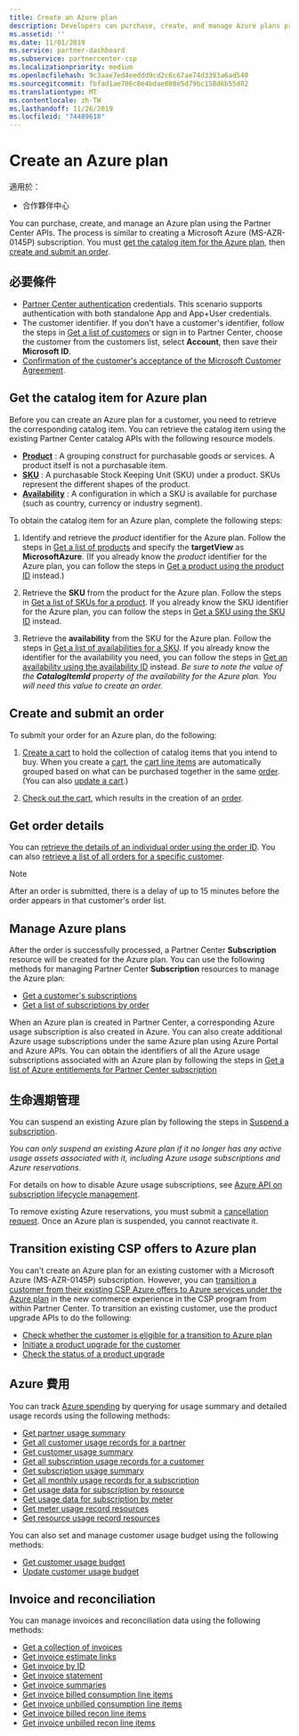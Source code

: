 ```yaml
---
title: Create an Azure plan
description: Developers can purchase, create, and manage Azure plans programmatically using Partner Center APIs.
ms.assetid: ''
ms.date: 11/01/2019
ms.service: partner-dashboard
ms.subservice: partnercenter-csp
ms.localizationpriority: medium
ms.openlocfilehash: 9c3aae7ed4eeddd9cd2c6c67ae74d3393a6ad540
ms.sourcegitcommit: fbfad1ae706c8e4bdae080e5d79bc158d6b55d02
ms.translationtype: MT
ms.contentlocale: zh-TW
ms.lasthandoff: 11/26/2019
ms.locfileid: "74489618"
---
```

# <a name="create-an-azure-plan"></a>Create an Azure plan

適用於：

* 合作夥伴中心

You can purchase, create, and manage an Azure plan using the Partner Center APIs. The process is similar to creating a Microsoft Azure (MS-AZR-0145P) subscription. You must [get the catalog item for the Azure plan](#get-the-catalog-item-for-azure-plan), then [create and submit an order](#create-and-submit-an-order).

## <a name="prerequisites"></a>必要條件

* [Partner Center authentication](partner-center-authentication.md) credentials. This scenario supports authentication with both standalone App and App+User credentials.
* The customer identifier. If you don't have a customer's identifier, follow the steps in [Get a list of customers](get-a-list-of-customers.md) or sign in to Partner Center, choose the customer from the customers list, select **Account**, then save their **Microsoft ID**.
* [Confirmation of the customer's acceptance of the Microsoft Customer Agreement](https://docs.microsoft.com/partner-center/confirm-customer-agreement).

## <a name="get-the-catalog-item-for-azure-plan"></a>Get the catalog item for Azure plan

Before you can create an Azure plan for a customer, you need to retrieve the corresponding catalog item. You can retrieve the catalog item using the existing Partner Center catalog APIs with the following resource models.

* **[Product](product-resources.md#product)** : A grouping construct for purchasable goods or services. A product itself is not a purchasable item.
* **[SKU](product-resources.md#sku)** : A purchasable Stock Keeping Unit (SKU) under a product. SKUs represent the different shapes of the product.
* **[Availability](product-resources.md#availability)** : A configuration in which a SKU is available for purchase (such as country, currency or industry segment).

To obtain the catalog item for an Azure plan, complete the following steps:

1. Identify and retrieve the *product* identifier for the Azure plan. Follow the steps in [Get a list of products](get-a-list-of-products.md) and specify the **targetView** as **MicrosoftAzure**. (If you already know the *product* identifier for the Azure plan, you can follow the steps in [Get a product using the product ID](get-a-product-by-id.md) instead.)

2. Retrieve the **SKU** from the product for the Azure plan. Follow the steps in [Get a list of SKUs for a product](get-a-list-of-skus-for-a-product.md). If you already know the SKU identifier for the Azure plan, you can follow the steps in [Get a SKU using the SKU ID](get-a-sku-by-id.md) instead.

3. Retrieve the **availability** from the SKU for the Azure plan. Follow the steps in [Get a list of availabilities for a SKU](get-a-list-of-availabilities-for-a-sku.md). If you already know the identifier for the availability you need, you can follow the steps in [Get an availability using the availability ID](get-an-availability-by-id.md) instead. *Be sure to note the value of the **CatalogItemId** property of the availability for the Azure plan. You will need this value to create an order.*

## <a name="create-and-submit-an-order"></a>Create and submit an order

To submit your order for an Azure plan, do the following:

1. [Create a cart](create-a-cart.md) to hold the collection of catalog items that you intend to buy. When you create a [cart](cart-resources.md#cart), the [cart line items](cart-resources.md#cartlineitem) are automatically grouped based on what can be purchased together in the same [order](order-resources.md#order). (You can also [update a cart](update-a-cart.md).)

2. [Check out the cart](checkout-a-cart.md), which results in the creation of an [order](order-resources.md#order).

## <a name="get-order-details"></a>Get order details

You can [retrieve the details of an individual order using the order ID](get-an-order-by-id.md). You can also [retrieve a list of all orders for a specific customer](get-all-of-a-customer-s-orders.md).

>[!NOTE]
>After an order is submitted, there is a delay of up to 15 minutes before the order appears in that customer's order list.

## <a name="manage-azure-plans"></a>Manage Azure plans

After the order is successfully processed, a Partner Center **Subscription** resource will be created for the Azure plan. You can use the following methods for managing Partner Center **Subscription** resources to manage the Azure plan:

* [Get a customer's subscriptions](get-all-of-a-customer-s-subscriptions.md)
* [Get a list of subscriptions by order](get-a-list-of-subscriptions-by-order.md)

When an Azure plan is created in Partner Center, a corresponding Azure usage subscription is also created in Azure. You can also create additional Azure usage subscriptions under the same Azure plan using Azure Portal and Azure APIs. You can obtain the identifiers of all the Azure usage subscriptions associated with an Azure plan by following the steps in [Get a list of Azure entitlements for Partner Center subscription](get-a-list-of-azure-entitlements-for-subscription.md)

## <a name="lifecycle-management"></a>生命週期管理

You can suspend an existing Azure plan by following the steps in [Suspend a subscription](suspend-a-subscription.md).

*You can only suspend an existing Azure plan if it no longer has any active usage assets associated with it, including Azure usage subscriptions and Azure reservations.*

For details on how to disable Azure usage subscriptions, see [Azure API on subscription lifecycle management](https://docs.microsoft.com/en-us/rest/api/resources/subscriptions).

To remove existing Azure reservations, you must submit a [cancellation request](https://docs.microsoft.com/en-us/partner-center/azure-reservations-manage#cancel-or-exchange-a-reservation). Once an Azure plan is suspended, you cannot reactivate it.

## <a name="transition-existing-csp-offers-to-azure-plan"></a>Transition existing CSP offers to Azure plan

You can't create an Azure plan for an existing customer with a Microsoft Azure (MS-AZR-0145P) subscription. However, you can [transition a customer from their existing CSP Azure offers to Azure services under the Azure plan](https://docs.microsoft.com/partner-center/azure-plan-transition) in the new commerce experience in the CSP program from within Partner Center. To transition an existing customer, use the product upgrade APIs to do the following:

* [Check whether the customer is eligible for a transition to Azure plan](get-eligibility-for-product-upgrade.md)
* [Initiate a product upgrade for the customer](create-product-upgrade-entity.md)
* [Check the status of a product upgrade](get-product-upgrade-status.md)

## <a name="azure-spending"></a>Azure 費用

You can track [Azure spending](azure-spending.md) by querying for usage summary and detailed usage records using the following methods:

* [Get partner usage summary](get-a-partner-usage-summary.md)
* [Get all customer usage records for a partner](get-a-customer-s-usage-records.md)
* [Get customer usage summary](get-a-customer-usage-summary.md)
* [Get all subscription usage records for a customer](get-a-customer-subscription-s-usage-records.md)
* [Get subscription usage summary](get-a-customer-subscription-usage-summary.md)
* [Get all monthly usage records for a subscription](get-all-monthly-usage-records-for-a-subscription.md)
* [Get usage data for subscription by resource](get-a-customer-subscription-resource-usage-records.md)
* [Get usage data for subscription by meter](get-a-customer-subscription-meter-usage-records.md)
* [Get meter usage record resources](meter-usage-resources.md)
* [Get resource usage record resources](resource-usage-resources.md)

You can also set and manage customer usage budget using the following methods:

* [Get customer usage budget](get-a-customer-s-usage-spending-budget.md)
* [Update customer usage budget](update-a-customer-s-usage-spending-budget.md)

## <a name="invoice-and-reconciliation"></a>Invoice and reconciliation

You can manage invoices and reconciliation data using the following methods:

* [Get a collection of invoices](get-a-collection-of-invoices.md)
* [Get invoice estimate links](get-invoice-estimate-links.md)
* [Get invoice by ID](get-invoice-by-id.md)
* [Get invoice statement](get-invoice-statement.md)
* [Get invoice summaries](get-invoice-summaries.md)
* [Get invoice billed consumption line items](get-invoice-billed-consumption-lineitems.md)
* [Get invoice unbilled consumption line items](get-invoice-unbilled-consumption-lineitems.md)
* [Get invoice billed recon line items](get-invoiceline-items.md)
* [Get invoice unbilled recon line items](get-invoice-unbilled-recon-lineitems.md)
